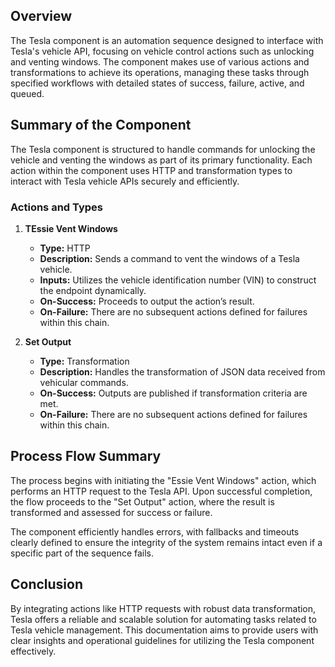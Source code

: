 ## Overview
The Tesla component is an automation sequence designed to interface with Tesla's vehicle API, focusing on vehicle control actions such as unlocking and venting windows. The component makes use of various actions and transformations to achieve its operations, managing these tasks through specified workflows with detailed states of success, failure, active, and queued.

## Summary of the Component
The Tesla component is structured to handle commands for unlocking the vehicle and venting the windows as part of its primary functionality. Each action within the component uses HTTP and transformation types to interact with Tesla vehicle APIs securely and efficiently.

### Actions and Types
1. **TEssie Vent Windows**
   - **Type:** HTTP
   - **Description:** Sends a command to vent the windows of a Tesla vehicle.
   - **Inputs:** Utilizes the vehicle identification number (VIN) to construct the endpoint dynamically. 
   - **On-Success:** Proceeds to output the action’s result.
   - **On-Failure:** There are no subsequent actions defined for failures within this chain.

2. **Set Output**
   - **Type:** Transformation
   - **Description:** Handles the transformation of JSON data received from vehicular commands.
   - **On-Success:** Outputs are published if transformation criteria are met.
   - **On-Failure:** There are no subsequent actions defined for failures within this chain.

## Process Flow Summary
The process begins with initiating the "Essie Vent Windows" action, which performs an HTTP request to the Tesla API. Upon successful completion, the flow proceeds to the "Set Output" action, where the result is transformed and assessed for success or failure. 

The component efficiently handles errors, with fallbacks and timeouts clearly defined to ensure the integrity of the system remains intact even if a specific part of the sequence fails.

## Conclusion
By integrating actions like HTTP requests with robust data transformation, Tesla offers a reliable and scalable solution for automating tasks related to Tesla vehicle management. This documentation aims to provide users with clear insights and operational guidelines for utilizing the Tesla component effectively.